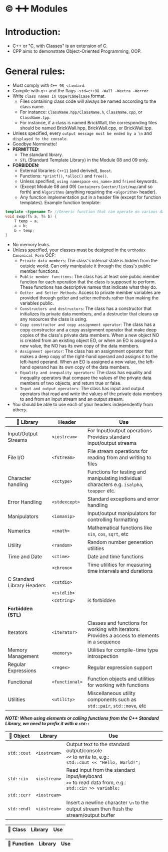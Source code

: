 # ©️ ➕➕ Modules

# Introduction:
- C++ or "C, with Classes" is an extension of C.
- CPP aims to demonstrate Object-Oriented Programming, OOP. 


# General rules:
- Must comply with `C++ 98 standard`.
- Compile with `g++` and the flags `-std=c++98 -Wall -Wextra -Werror`.
- Write `class names in UpperCamelCase` format.
	- Files containing class code will always be named according to the class name.
	- For instance: `ClassName.hpp/ClassName.h`, `ClassName.cpp`, or `ClassName.tpp`. 
	- For instance, if a class is named BrickWall, the corresponding files should be named BrickWall.hpp, BrickWall.cpp, or BrickWall.tpp.
- Unless specified, every `output message must be ended by a \n` and `displayed to the console`.
- Goodbye Norminette!
- **PERMITTED:**
	- The standard library.
	- `STL` (Standard Template Library) in the Module 08 and 09 only.
- **FORBIDDEN:**
	- External libraries: `C++11` (and derived), `Boost`.
	- Functions: `*printf()`, `*alloc()` and `free()`.
	- Unless specified, `using namespace` `<ns_name>` and `friend` keywords.
	- (Except Module 08 and 09) `Containers` (`vector/list/map/`and so forth) and `Algorithms` (anything requiring the `<algorithm>` header).
	- Any function implementation put in a header file (except for function templates). Example function template:
```c++
template <typename T> //Generic function that can operate on various data types. `T` for type
void swap(T& a, T& b) {
    T temp = a;
    a = b;
    b = temp;
}
```
- No memory leaks.
- Unless specified, your classes must be designed in the `Orthodox Canonical Form` OCF:
	- `Private data members`:
	The class's internal state is hidden from the outside world. Can only manipulate it through the class's public member functions.
	- `Public member functions`:
	The class has at least one public member function for each operation that the class is supposed to perform. These functions has descriptive names that indicate what they do.
	- `Getter and Setter Methods`: 
	Access to private member variables are provided through getter and setter methods rather than making the variables public.
	- `Constructors and destructors`:
	The class has a constructor that initializes its private data members, and a destructor that cleans up any resources the class is using.
	- `Copy constructor and copy assignment operator`: 
	The class has a copy constructor and a copy assignment operator that make deep copies of the class's private data members. When a new object NO is created from an existing object EO, or when an EO is assigned a new value, the NO has its own copy of the data members.
	- `Assignment operator`: 
	The class has an assignment operator that makes a deep copy of the right-hand operand and assigns it to the left-hand operand. When an EO is assigned a new value, the left-hand operand has its own copy of the data members.
	- `Equality and inequality operators`:
	The class has equality and inequality operators that compare the values of the private data members of two objects, and return true or false.
	- `Input and output operators`:
	The class has input and output operators that read and write the values of the private data members to and from an input stream and an output stream.
- You should be able to use each of your headers independently from others.


| 🔸 **Library** | Header | Use |
| --- | --- | --- |
| Input/Output Streams | `<iostream>` | For Input/output operations <br>Provides standard input/output streams |
| File I/O | `<fstream>` | File stream operations for reading from and writing to files |
| Character handling | `<cctype>` | Functions for testing and manipulating individual characters e.g. `isalpha`, `toupper` etc. |
| Error Handling | `<stdexcept>` | Standard exceptions and error handling |
| Manipulators | `<iomanip>` | Input/output manipulators for controlling formatting |
| Numerics | `<cmath>` | Mathematical functions like `sin`, `cos`, `sqrt`, etc |
| Utility | `<random>` | Random number generation utilities |
| Time and Date | `<ctime>` | Date and time functions |
|  | `<chrono>` | Time utilities for measuring time intervals and durations |
| C Standard Library Headers | `<cstdio>` | |
|  | `<cstdlib>  `|  |
| | `<cstring>` | <string> is forbidden |
| **Forbidden (STL)** | | |
| Iterators | `<iterator>` | Classes and functions for working with iterators. <br>Provides a access to elements in a sequence |
| Memory Management | `<memory>` | Utilities for compile-time type introspection |
| Regular Expressions | `<regex>` | Regular expression support |
| Functional | `<functional>` | Function objects and utilities for working with functions |
| Utilities | `<utility>`| Miscellaneous utility components such as `std::pair`, `std::move`, etc |


***NOTE: When using elements or calling functions from the C++ Standard Library, we need to prefix it with a `std::`***

| 🔸 **Object** | Library | Use |
| --- | --- | --- |
| `std::cout` | `<iostream>` | Output text to the standard output/console <br>`<<` to write to, e.g.: <br>`std::cout << "Hello, World!";` |
| `std::cin` | `<iostream>` | Read input from the standard input/keyboard <br>`>>` to read data from, e.g.: <br>`std::cin >> variable;` |
| `std::cerr` | `<iostream>` | |
| `std::endl` | `<iostream>` | Insert a newline character `\n` to the output stream then flush the stream/output buffer |


| 🔸 **Class** | Library | Use |
| --- | --- | --- |


| 🔸 **Function** | Library | Use |
| --- | --- | --- |

